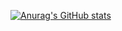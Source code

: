 

[![Anurag's GitHub stats](https://github-readme-stats.vercel.app/api?username=969ali969)](https://github.com/anuraghazra/github-readme-stats)
